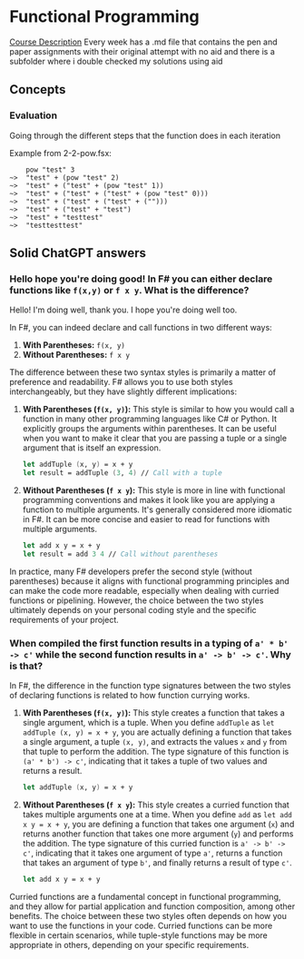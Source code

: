 # Functional Programming
[Course Description](https://courses.compute.dtu.dk/02157/) 
Every week has a .md file that contains the pen and paper assignments with their original attempt with no aid and there is a subfolder where i double checked my solutions using aid

## Concepts
### Evaluation

Going through the different steps that the function does in each iteration

Example from 2-2-pow.fsx:

```
    pow "test" 3
~>  "test" + (pow "test" 2)
~>  "test" + ("test" + (pow "test" 1))
~>  "test" + ("test" + ("test" + (pow "test" 0)))
~>  "test" + ("test" + ("test" + ("")))
~>  "test" + ("test" + "test")
~>  "test" + "testtest"
~>  "testtesttest"
```
## Solid ChatGPT answers

### Hello hope you're doing good! In F# you can either declare functions like `f(x,y)` or `f x y`. What is the difference?
Hello! I'm doing well, thank you. I hope you're doing well too.

In F#, you can indeed declare and call functions in two different ways:

1. **With Parentheses:** `f(x, y)`
2. **Without Parentheses:** `f x y`

The difference between these two syntax styles is primarily a matter of preference and readability. F# allows you to use both styles interchangeably, but they have slightly different implications:

1. **With Parentheses (`f(x, y)`):** This style is similar to how you would call a function in many other programming languages like C# or Python. It explicitly groups the arguments within parentheses. It can be useful when you want to make it clear that you are passing a tuple or a single argument that is itself an expression.

   ```fsharp
   let addTuple (x, y) = x + y
   let result = addTuple (3, 4) // Call with a tuple
   ```

2. **Without Parentheses (`f x y`):** This style is more in line with functional programming conventions and makes it look like you are applying a function to multiple arguments. It's generally considered more idiomatic in F#. It can be more concise and easier to read for functions with multiple arguments.

   ```fsharp
   let add x y = x + y
   let result = add 3 4 // Call without parentheses
   ```

In practice, many F# developers prefer the second style (without parentheses) because it aligns with functional programming principles and can make the code more readable, especially when dealing with curried functions or pipelining. However, the choice between the two styles ultimately depends on your personal coding style and the specific requirements of your project.

### When compiled the first function results in a typing of `a' * b' -> c'` while the second function results in `a' -> b' -> c'`. Why is that?

In F#, the difference in the function type signatures between the two styles of declaring functions is related to how function currying works.

1. **With Parentheses (`f(x, y)`):** This style creates a function that takes a single argument, which is a tuple. When you define `addTuple` as `let addTuple (x, y) = x + y`, you are actually defining a function that takes a single argument, a tuple `(x, y)`, and extracts the values `x` and `y` from that tuple to perform the addition. The type signature of this function is `(a' * b') -> c'`, indicating that it takes a tuple of two values and returns a result.

   ```fsharp
   let addTuple (x, y) = x + y
   ```

2. **Without Parentheses (`f x y`):** This style creates a curried function that takes multiple arguments one at a time. When you define `add` as `let add x y = x + y`, you are defining a function that takes one argument (`x`) and returns another function that takes one more argument (`y`) and performs the addition. The type signature of this curried function is `a' -> b' -> c'`, indicating that it takes one argument of type `a'`, returns a function that takes an argument of type `b'`, and finally returns a result of type `c'`.

   ```fsharp
   let add x y = x + y
   ```

Curried functions are a fundamental concept in functional programming, and they allow for partial application and function composition, among other benefits. The choice between these two styles often depends on how you want to use the functions in your code. Curried functions can be more flexible in certain scenarios, while tuple-style functions may be more appropriate in others, depending on your specific requirements.
